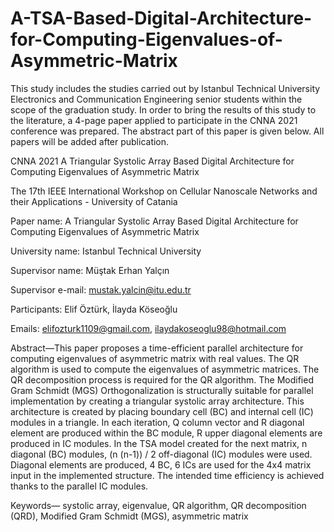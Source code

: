 # A-TSA-Based-Digital-Architecture-for-Computing-Eigenvalues-of-Asymmetric-Matrix
This study includes the studies carried out by Istanbul Technical University Electronics and Communication Engineering senior students within the scope of the graduation study. In order to bring the results of this study to the literature, a 4-page paper applied to participate in the CNNA 2021 conference was prepared. The abstract part of this paper is given below. All papers will be added after publication.

CNNA 2021 A Triangular Systolic Array Based Digital Architecture for Computing Eigenvalues of Asymmetric Matrix

The 17th IEEE International Workshop on Cellular Nanoscale Networks and their Applications - University of Catania

Paper name: A Triangular Systolic Array Based Digital Architecture for Computing Eigenvalues of Asymmetric Matrix

University name: Istanbul Technical University

Supervisor name: Müştak Erhan Yalçın

Supervisor e-mail: mustak.yalcin@itu.edu.tr

Participants: Elif Öztürk, İlayda Köseoğlu

Emails:
  elifozturk1109@gmail.com,
  ilaydakoseoglu98@hotmail.com

Abstract—This paper proposes a time-efficient parallel architecture for computing eigenvalues of asymmetric matrix with real values. The QR algorithm is used to compute the eigenvalues of asymmetric matrices. The QR decomposition process is required for the QR algorithm. The Modified Gram Schmidt (MGS) Orthogonalization is structurally suitable for parallel implementation by creating a triangular systolic array architecture. This architecture is created by placing boundary cell (BC) and internal cell (IC) modules in a triangle. In each iteration, Q column vector and R diagonal element are produced within the BC module, R upper diagonal elements are produced in IC modules. In the TSA model created for the next matrix, n diagonal (BC) modules, (n (n-1)) / 2 off-diagonal (IC) modules were used. Diagonal elements are produced, 4 BC, 6 ICs are used for the 4x4 matrix input in the implemented structure. The intended time efficiency is achieved thanks to the parallel IC modules. 

Keywords— systolic array, eigenvalue, QR algorithm, QR decomposition (QRD), Modified Gram Schmidt (MGS), asymmetric matrix
